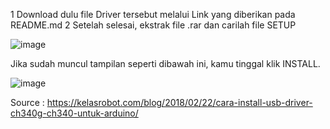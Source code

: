 1 Download dulu file Driver tersebut melalui Link yang diberikan pada README.md
2 Setelah selesai, ekstrak file .rar dan carilah file SETUP

![image](https://github.com/itsr6/p3-arduino/assets/108914148/2c83e752-f28f-407e-9d5a-eac1787925bf)

Jika sudah muncul tampilan seperti dibawah ini, kamu tinggal klik INSTALL.

![image](https://github.com/itsr6/p3-arduino/assets/108914148/0d239287-4ec5-470f-8602-d826306f02e8)








Source : https://kelasrobot.com/blog/2018/02/22/cara-install-usb-driver-ch340g-ch340-untuk-arduino/

